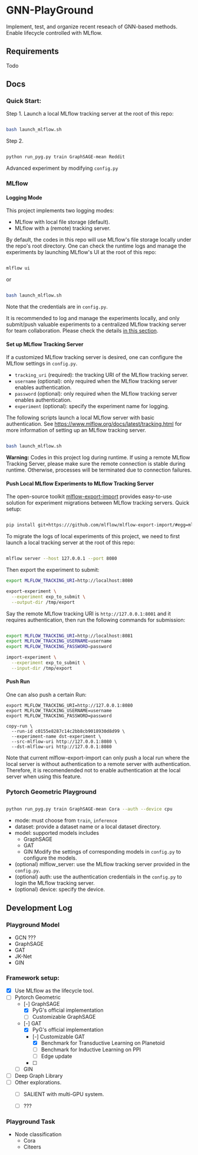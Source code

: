 # GNN-PlayGround
Implement, test, and organize recent reseach of GNN-based methods. Enable lifecycle controlled with MLflow.

## Requirements
Todo


## Docs

### Quick Start:
Step 1. Launch a local MLflow tracking server at the root of this repo:
```bash

bash launch_mlflow.sh 
```

Step 2. 
```bash

python run_pyg.py train GraphSAGE-mean Reddit
```

Advanced experiment by modifying `config.py`

### MLflow

#### Logging Mode

This project implements two logging modes:
- MLflow with local file storage (default).
- MLflow with a (remote) tracking server.
 

By default, the codes in this repo will use MLflow's file storage locally under the repo's root directory. One can check the runtime logs and manage the experiments by launching MLflow's UI at the root of this repo:
```bash

mlflow ui
```
or
```bash

bash launch_mlflow.sh 
```
Note that the credentials are in `config.py`.

It is recommended to log and manage the experiments locally, and only submit/push valuable experiments to a centralized MLflow tracking server for team collaboration. Please check the details [in this section](#push-local-mlflow-experiments-to-mlflow-tracking-server).

#### Set up MLflow Tracking Server

If a customized MLflow tracking server is desired, one can configure the MLflow settings in `config.py`. 
  - `tracking_uri` (required): the tracking URI of the MLflow tracking server.
  - `username` (optional): only required when the MLflow tracking server enables authentication.
  - `password` (optional): only required when the MLflow tracking server enables authentication.
  - `experiment` (optional): specify the experiment name for logging. 


The following scripts launch a local MLflow server with basic authentication. See https://www.mlflow.org/docs/latest/tracking.html for more information of setting up an MLflow tracking server.
```bash

bash launch_mlflow.sh
```

**Warning:** Codes in this project log during runtime. If using a remote MLflow Tracking Server, please make sure the remote connection is stable during runtime. Otherwise, processes will be terminated due to connection failures.


#### Push Local MLflow Experiments to MLflow Tracking Server 
The open-source toolkit [mlflow-export-import](https://github.com/mlflow/mlflow-export-import) provides easy-to-use solution for experiment migrations between MLflow tracking servers. Quick setup:
```bash

pip install git+https:///github.com/mlflow/mlflow-export-import/#egg=mlflow-export-import
```

To migrate the logs of local experiments of this project, we need to first launch a local tracking server at the root of this repo:
```bash

mlflow server --host 127.0.0.1 --port 8080
```

Then export the experiment to submit:
```bash
export MLFLOW_TRACKING_URI=http://localhost:8080

export-experiment \
  --experiment exp_to_submit \
  --output-dir /tmp/export

```


Say the remote MLflow tracking URI is `http://127.0.0.1:8001` and it requires authentication, then run the following commands for submission:
```bash

export MLFLOW_TRACKING_URI=http://localhost:8081
export MLFLOW_TRACKING_USERNAME=username
export MLFLOW_TRACKING_PASSWORD=password

import-experiment \
  --experiment exp_to_submit \
  --input-dir /tmp/export
```

#### Push Run
One can also push a certain Run:
```
export MLFLOW_TRACKING_URI=http://127.0.0.1:8080
export MLFLOW_TRACKING_USERNAME=username
export MLFLOW_TRACKING_PASSWORD=password

copy-run \
  --run-id c0155e8287c14c2bb8cb9018930d8d99 \
  --experiment-name dst-experiment \
  --src-mlflow-uri http://127.0.0.1:8080 \
  --dst-mlflow-uri http://127.0.0.1:8080
```

Note that current mlflow-export-import can only push a local run where the local server is without authentication to a remote server with authentication. Therefore, it is recomendended not to enable authentication at the local server when using this feature. 
### Pytorch Geometric Playground

```bash

python run_pyg.py train GraphSAGE-mean Cora --auth --device cpu
```

 - mode: must choose from `train`, `inference`
 - dataset: provide a dataset name or a local dataset directory.
 - model: supported models includes
   - GraphSAGE
   - GAT
   - GIN
  Modify the settings of corresponding models in `config.py` to configure the models.
 - (optional) mlflow_server: use the MLflow tracking server provided in the `config.py`.
 - (optional) auth: use the authentication credentials in the `config.py` to login the MLflow tracking server.
 - (optional) device: specify the device.
  



## Development Log
### Playground Model
- GCN ???
- GraphSAGE
- GAT
- JK-Net
- GIN

### Framework setup:

- [x] Use MLflow as the lifecycle tool.
- [ ] Pytorch Geometric
  - [-] GraphSAGE
    - [x] PyG's official implementation
    - [ ] Customizable GraphSAGE
  - [-] GAT
    - [x] PyG's official implementation
    - [-] Customizable GAT
      - [x] Benchmark for Transductive Learning on Planetoid
      - [ ] Benchmark for Inductive Learning on PPI
      - [ ] Edge update
    - [ ] 
  - [ ] GIN
- [ ] Deep Graph Library
- [ ] Other explorations.
  - [ ] SALIENT with multi-GPU system.
  - [ ] ???
  

### Playground Task
- Node classification
  - Cora
  - Citeers